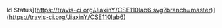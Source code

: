 ld Status](https://travis-ci.org/JiaxinY/CSE110lab6.svg?branch=master)](https://travis-ci.org/JiaxinY/CSE110lab6)
